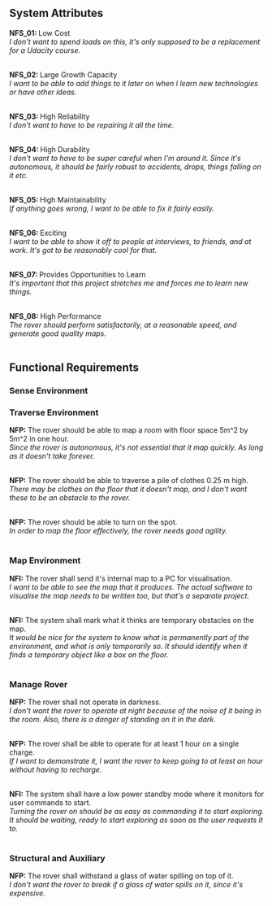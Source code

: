 ## System Attributes
<b>NFS_01: </b>Low Cost<br>
<i>I don't want to spend loads on this, it's only supposed to be a replacement for a Udacity course.</i><br><br>

<b>NFS_02: </b>Large Growth Capacity<br>
<i>I want to be able to add things to it later on when I learn new technologies or have other ideas.</i><br><br>

<b>NFS_03: </b>High Reliability<br>
<i>I don't want to have to be repairing it all the time.</i><br><br>

<b>NFS_04: </b>High Durability<br>
<i>I don't want to have to be super careful when I'm around it. Since it's autonomous, it should be fairly robust to accidents, drops, things falling on it etc.</i><br><br>

<b>NFS_05: </b>High Maintainability<br>
<i>If anything goes wrong, I want to be able to fix it fairly easily.</i><br><br>

<b>NFS_06: </b>Exciting<br>
<i>I want to be able to show it off to people at interviews, to friends, and at work. It's got to be reasonably cool for that.</i><br><br>

<b>NFS_07: </b>Provides Opportunities to Learn<br>
<i>It's important that this project stretches me and forces me to learn new things.</i><br><br>

<b>NFS_08: </b>High Performance<br>
<i>The rover should perform satisfactorily, at a reasonable speed, and generate good quality maps.</i><br><br>

## Functional Requirements
### Sense Environment
### Traverse Environment
<b>NFP:</b> The rover should be able to map a room with floor space 5m^2 by 5m^2 in one hour.<br>
<i>Since the rover is autonomous, it's not essential that it map quickly. As long as it doesn't take forever.</i><br><br>

<b>NFP:</b> The rover should be able to traverse a pile of clothes 0.25 m high.<br>
<i>There may be clothes on the floor that it doesn't map, and I don't want these to be an obstacle to the rover.</i><br><br>

<b>NFP:</b> The rover should be able to turn on the spot.<br>
<i>In order to map the floor effectively, the rover needs good agility.</i><br><br>

### Map Environment
<b>NFI:</b> The rover shall send it's internal map to a PC for visualisation.<br>
<i>I want to be able to see the map that it produces. The actual software to visualise the map needs to be written too, but that's a separate project.</i><br><br>

<b>NFI:</b> The system shall mark what it thinks are temporary obstacles on the map.<br>
<i>It would be nice for the system to know what is permanently part of the environment, and what is only temporarily so. It should identify when it finds a temporary object like a box on the floor.</i><br><br>

### Manage Rover
<b>NFP:</b> The rover shall not operate in darkness.<br>
<i>I don't want the rover to operate at night because of the noise of it being in the room. Also, there is a danger of standing on it in the dark.</i><br><br>

<b>NFP:</b> The rover shall be able to operate for at least 1 hour on a single charge.<br>
<i>If I want to demonstrate it, I want the rover to keep going to at least an hour without having to recharge.</i><br><br>

<b>NFI:</b> The system shall have a low power standby mode where it monitors for user commands to start.<br>
<i>Turning the rover on should be as easy as commanding it to start exploring. It should be waiting, ready to start exploring as soon as the user requests it to.</i><br><br>

### Structural and Auxiliary
<b>NFP:</b> The rover shall withstand a glass of water spilling on top of it.<br>
<i>I don't want the rover to break if a glass of water spills on it, since it's expensive.</i><br><br>
